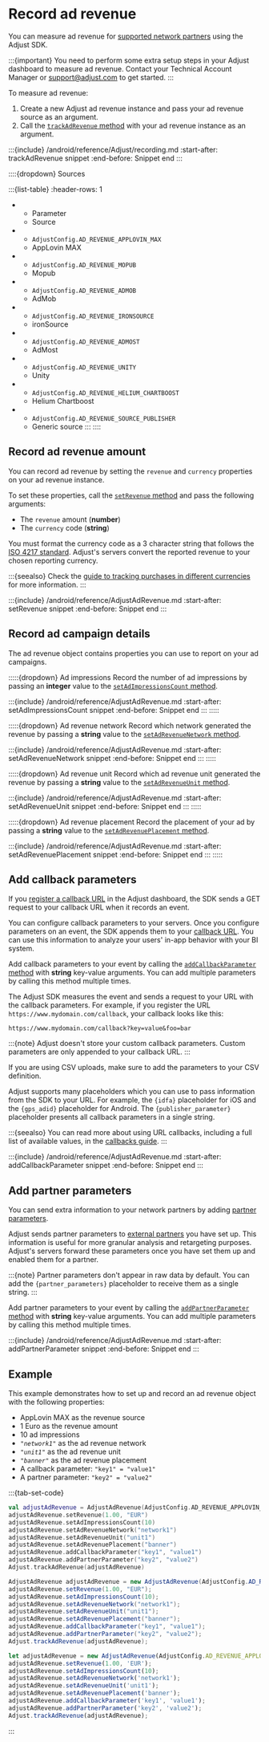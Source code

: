 # Record ad revenue

You can measure ad revenue for [supported network partners](https://help.adjust.com/en/article/ad-revenue) using the Adjust SDK.

:::{important}
You need to perform some extra setup steps in your Adjust dashboard to measure ad revenue. Contact your Technical Account Manager or <support@adjust.com> to get started.
:::

To measure ad revenue:

1. Create a new Adjust ad revenue instance and pass your ad revenue source as an argument.
2. Call the [`trackAdRevenue` method](#android-trackadrevenue-invocation) with your ad revenue instance as an argument.

:::{include} /android/reference/Adjust/recording.md
:start-after: trackAdRevenue snippet
:end-before: Snippet end
:::

::::{dropdown} Sources

:::{list-table}
:header-rows: 1

* - Parameter
   - Source
* - `AdjustConfig.AD_REVENUE_APPLOVIN_MAX`
   - AppLovin MAX
* - `AdjustConfig.AD_REVENUE_MOPUB`
   - Mopub
* - `AdjustConfig.AD_REVENUE_ADMOB`
   - AdMob
* - `AdjustConfig.AD_REVENUE_IRONSOURCE`
   - ironSource
* - `AdjustConfig.AD_REVENUE_ADMOST`
   - AdMost
* - `AdjustConfig.AD_REVENUE_UNITY`
   - Unity
* - `AdjustConfig.AD_REVENUE_HELIUM_CHARTBOOST`
   - Helium Chartboost
* - `AdjustConfig.AD_REVENUE_SOURCE_PUBLISHER`
   - Generic source
:::
::::

## Record ad revenue amount

You can record ad revenue by setting the `revenue` and `currency` properties on your ad revenue instance.

To set these properties, call the [`setRevenue` method](#android-adjustadrevenue-setrevenue-invocation) and pass the following arguments:

* The `revenue` amount (**number**)
* The `currency` code (**string**)

You must format the currency code as a 3 character string that follows the [ISO 4217 standard](https://www.iban.com/currency-codes). Adjust's servers convert the reported revenue to your chosen reporting currency.

:::{seealso}
Check the [guide to tracking purchases in different currencies](https://help.adjust.com/en/article/currency-conversion) for more information.
:::

:::{include} /android/reference/AdjustAdRevenue.md
:start-after: setRevenue snippet
:end-before: Snippet end
:::

## Record ad campaign details

The ad revenue object contains properties you can use to report on your ad campaigns.

:::::{dropdown} Ad impressions
Record the number of ad impressions by passing an **integer** value to the [`setAdImpressionsCount` method](#android-setadimpressionscount-invocation).

:::{include} /android/reference/AdjustAdRevenue.md
:start-after: setAdImpressionsCount snippet
:end-before: Snippet end
:::
:::::

:::::{dropdown} Ad revenue network
Record which network generated the revenue by passing a **string** value to the [`setAdRevenueNetwork` method](#android-setadrevenuenetwork-invocation).

:::{include} /android/reference/AdjustAdRevenue.md
:start-after: setAdRevenueNetwork snippet
:end-before: Snippet end
:::
:::::

:::::{dropdown} Ad revenue unit
Record which ad revenue unit generated the revenue by passing a **string** value to the [`setAdRevenueUnit` method](#android-setadrevenueunit-invocation).

:::{include} /android/reference/AdjustAdRevenue.md
:start-after: setAdRevenueUnit snippet
:end-before: Snippet end
:::
:::::

:::::{dropdown} Ad revenue placement
Record the placement of your ad by passing a **string** value to the [`setAdRevenuePlacement` method](#android-setadrevenueplacement-invocation).

:::{include} /android/reference/AdjustAdRevenue.md
:start-after: setAdRevenuePlacement snippet
:end-before: Snippet end
:::
:::::

## Add callback parameters

If you [register a callback URL](https://help.adjust.com/en/article/best-practices-callbacks) in the Adjust dashboard, the SDK sends a GET request to your callback URL when it records an event.

You can configure callback parameters to your servers. Once you configure parameters on an event, the SDK appends them to your [callback URL](https://help.adjust.com/en/article/raw-data-exports). You can use this information to analyze your users' in-app behavior with your BI system.

Add callback parameters to your event by calling the [`addCallbackParameter` method](#android-adjustadrevenue-addcallbackparameter-invocation) with **string** key-value arguments. You can add multiple parameters by calling this method multiple times.

The Adjust SDK measures the event and sends a request to your URL with the callback parameters. For example, if you register the URL `https://www.mydomain.com/callback`, your callback looks like this:

```
https://www.mydomain.com/callback?key=value&foo=bar
```

:::{note}
Adjust doesn't store your custom callback parameters. Custom parameters are only appended to your callback URL.
:::

If you are using CSV uploads, make sure to add the parameters to your CSV definition.

Adjust supports many placeholders which you can use to pass information from the SDK to your URL. For example, the `{idfa}` placeholder for iOS and the `{gps_adid}` placeholder for Android. The `{publisher_parameter}` placeholder presents all callback parameters in a single string.

:::{seealso}
You can read more about using URL callbacks, including a full list of available values, in the [callbacks guide](https://help.adjust.com/en/article/callbacks).
:::

:::{include} /android/reference/AdjustAdRevenue.md
:start-after: addCallbackParameter snippet
:end-before: Snippet end
:::

## Add partner parameters

You can send extra information to your network partners by adding [partner parameters](https://help.adjust.com/en/article/advanced-event-setup#receive-custom-data-with-partner-parameters).

Adjust sends partner parameters to [external partners](https://help.adjust.com/en/article/integrated-partners) you have set up. This information is useful for more granular analysis and retargeting purposes. Adjust's servers forward these parameters once you have set them up and enabled them for a partner.

:::{note}
Partner parameters don't appear in raw data by default. You can add the `{partner_parameters}` placeholder to receive them as a single string.
:::

Add partner parameters to your event by calling the [`addPartnerParameter` method](#android-adjustadrevenue-addpartnerparameter-invocation) with **string** key-value arguments. You can add multiple parameters by calling this method multiple times.

:::{include} /android/reference/AdjustAdRevenue.md
:start-after: addPartnerParameter snippet
:end-before: Snippet end
:::

## Example

This example demonstrates how to set up and record an ad revenue object with the following properties:

* AppLovin MAX as the revenue source
* 1 Euro as the revenue amount
* 10 ad impressions
* *`"network1"`* as the ad revenue network
* *`"unit1"`* as the ad revenue unit
* *`"banner"`* as the ad revenue placement
* A callback parameter: `"key1" = "value1"`
* A partner parameter: `"key2" = "value2"`

:::{tab-set-code}

```kotlin
val adjustAdRevenue = AdjustAdRevenue(AdjustConfig.AD_REVENUE_APPLOVIN_MAX)
adjustAdRevenue.setRevenue(1.00, "EUR")
adjustAdRevenue.setAdImpressionsCount(10)
adjustAdRevenue.setAdRevenueNetwork("network1")
adjustAdRevenue.setAdRevenueUnit("unit1")
adjustAdRevenue.setAdRevenuePlacement("banner")
adjustAdRevenue.addCallbackParameter("key1", "value1")
adjustAdRevenue.addPartnerParameter("key2", "value2")
Adjust.trackAdRevenue(adjustAdRevenue)
```

```java
AdjustAdRevenue adjustAdRevenue = new AdjustAdRevenue(AdjustConfig.AD_REVENUE_APPLOVIN_MAX);
adjustAdRevenue.setRevenue(1.00, "EUR");
adjustAdRevenue.setAdImpressionsCount(10);
adjustAdRevenue.setAdRevenueNetwork("network1");
adjustAdRevenue.setAdRevenueUnit("unit1");
adjustAdRevenue.setAdRevenuePlacement("banner");
adjustAdRevenue.addCallbackParameter("key1", "value1");
adjustAdRevenue.addPartnerParameter("key2", "value2");
Adjust.trackAdRevenue(adjustAdRevenue);
```

```javascript
let adjustAdRevenue = new AdjustAdRevenue(AdjustConfig.AD_REVENUE_APPLOVIN_MAX)
adjustAdRevenue.setRevenue(1.00, 'EUR');
adjustAdRevenue.setAdImpressionsCount(10);
adjustAdRevenue.setAdRevenueNetwork('network1');
adjustAdRevenue.setAdRevenueUnit('unit1');
adjustAdRevenue.setAdRevenuePlacement('banner');
adjustAdRevenue.addCallbackParameter('key1', 'value1');
adjustAdRevenue.addPartnerParameter('key2', 'value2');
Adjust.trackAdRevenue(adjustAdRevenue);
```

:::
